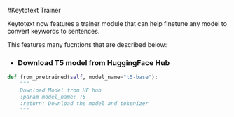 #Keytotext Trainer

Keytotext now features a trainer module that can help finetune any model to convert keywords to sentences.

This features many fucntions that are described below:

- ### Download T5 model from HuggingFace Hub 

```python
def from_pretrained(self, model_name="t5-base"):
    """
    Download Model from HF hub
    :param model_name: T5
    :return: Download the model and tokenizer
    """
```
